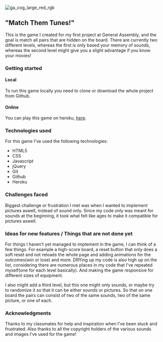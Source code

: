 ![ga_cog_large_red_rgb](https://cloud.githubusercontent.com/assets/40461/8183776/469f976e-1432-11e5-8199-6ac91363302b.png)


## "Match Them Tunes!"
  This is the game I created for my first project at General Assembly, and the goal is match all pairs that are hidden on the board. There are currently two different levels, whereas the first is only based your memory of sounds, whereas the second level might give you a slight advantage if you know your movies!



### Getting started
#### Local
  To run this game locally you need to clone or download the whole project from Github.

#### Online
  You can play this game on heroku, [here](https://stormy-sea-23679.herokuapp.com/).


### Technologies used

  For this game I've used the following technologies:
  - HTML5
  - CSS
  - Javascript
  - jQuery
  - Git
  - Github
  - Heroku


### Challenges faced
  Biggest challenge or frustration I met was when I wanted to implement pictures aswell, instead of sound only. Since my code only was meant for sounds at the beginning, it took what felt like ages to make it compatible for pictures aswell.


### Ideas for new features / Things that are not done yet
  For things I haven't yet managed to implement in the game, I can think of a few things. For example a high-score board, a reset button that only does a soft reset and not reloads the whole page and adding animations for the outcomes(win or lose) and more.
  DRYing up my code is also high up on the list, considering there are numerous places in my code that I've repeated myself(one for each level basically).
  And making the game responsive for different sizes of equipment.

  I also might add a third level, but this one might only sounds, or maybe try to randomize it so that it can be either sounds or pictures. So that on one board the pairs can consist of two of the same sounds, two of the same picture, or one of each.

### Acknowledgments
  Thanks to my classmates for help and inspiration when I've been stuck and frustrated.
  Also thanks to all the copyright holders of the various sounds and images I've used for the game!
